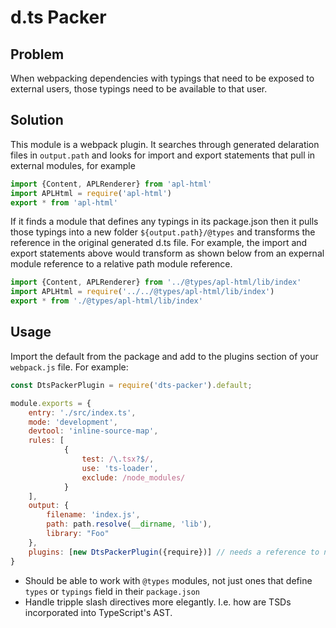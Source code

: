 # d.ts Packer

## Problem

When webpacking dependencies with typings that need to be exposed to external users, those typings need to be available to that user.

## Solution

This module is a webpack plugin. It searches through generated delaration files in `output.path` and looks for import and export statements that pull in external modules, for example

```javascript
import {Content, APLRenderer} from 'apl-html'
import APLHtml = require('apl-html')
export * from 'apl-html'
```

If it finds a module that defines any typings in its package.json then it pulls those typings into a new folder `${output.path}/@types` and transforms the reference in the original generated d.ts file. For example, the import and export statements above would transform as shown below from an expernal module reference to a relative path module reference.

```javascript
import {Content, APLRenderer} from '../@types/apl-html/lib/index'
import APLHtml = require('../../@types/apl-html/lib/index')
export * from './@types/apl-html/lib/index'
```

## Usage

Import the default from the package and add to the plugins section of your `webpack.js` file. For example:

```javascript
const DtsPackerPlugin = require('dts-packer').default;

module.exports = {
    entry: './src/index.ts',
    mode: 'development',
    devtool: 'inline-source-map',
    rules: [
            {
                test: /\.tsx?$/,
                use: 'ts-loader',
                exclude: /node_modules/
            }
    ],
    output: {
        filename: 'index.js',
        path: path.resolve(__dirname, 'lib'),
        library: "Foo"
    },
    plugins: [new DtsPackerPlugin({require})] // needs a reference to node's require statement
}

```



* Should be able to work with `@types` modules, not just ones that define `types` or `typings` field in their `package.json`
* Handle tripple slash directives more elegantly. I.e. how are TSDs incorporated into TypeScript's AST.
